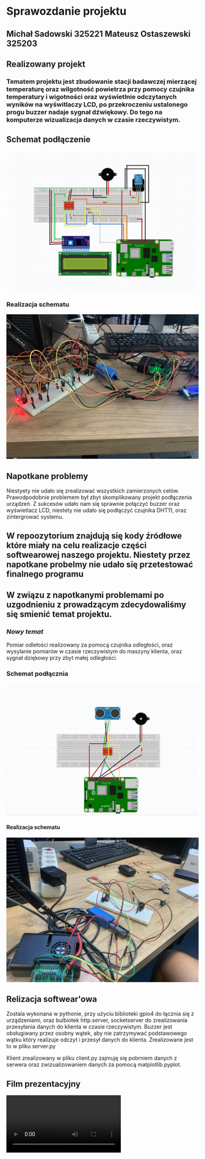 # Sprawozdanie projektu
## Michał Sadowski 325221 Mateusz Ostaszewski 325203

## Realizowany projekt

### Tematem projektu jest zbudowanie stacji badawczej mierzącej temperaturę oraz wilgotność powietrza przy pomocy czujnika temperatury i wigotności oraz wyświetlnie odczytanych wyników na wyświtlaczy LCD, po przekroczeniu ustalonego progu buzzer nadaje sygnał dźwiękowy. Do tego na komputerze wizualizacja danych w czasie rzeczywistym.

## Schemat podłączenie

![alt text](scr.png)

### Realizacja schematu

![alt text](schemat_na_zywo.jpeg)

## Napotkane problemy

Niestyety nie udało się zrealizować wszystkich zamierzonych celów. Prawodpodobnie problemem był zbyt skomplikowany projekt podłączenia urządzeń.
Z sukcesów udało nam się sprawnie połączyć buzzer oraz wyświetlacz LCD, niestety nie udało się podłączyć czujnika DHT11, oraz zintergrować systemu.

## W repoozytorium znajdują się kody źródłowe które miały na celu realizacje części softwearowej naszego projektu. Niestety przez napotkane probelmy nie udało się przetestować finalnego programu

## W związu z napotkanymi problemami po uzgodnieniu z prowadzącym zdecydowaliśmy się smienić temat projektu.
### *Nowy temat*
Pomiar odlełości realizowany za pomocą czujnika odległości, oraz wysylanie pomiarów w czasie rzeczywistym do maszyny klienta, oraz sygnał dziękowy przy zbyt małej odległości.

### Schemat podłącznia
![alt text](schemat_nowy.png)
#### Realizacja schematu
![alt text](schemat_na_zywo_nowy.jpeg)
## Relizacja softwear'owa
Zostala wykonana w pythonie, przy użyciu biblioteki gpio4 do łącznia się z urządzeniami, oraz bulbiotek http.server, socketserver do zrealizowania przesyłania danych do klienta w czasie rzeczywistym.
Buzzer jest obsługiwany przez osobny wątek, aby nie zatrzymywać podstawowego wątku który realizuje odczyt i przesył danych do klienta. Zrealizowane jest to w pliku server.py

Klient zrealizowany w pliku client.py zajmuję się pobrniem danych z serwera oraz zwizualizowaniem danych za pomocą matplotlib.pyplot.

## Film prezentacyjny
<video controls src="film_prezentacyjny.mp4" title="Title"></video>

